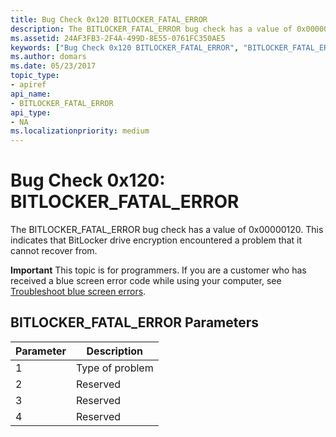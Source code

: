```yaml
---
title: Bug Check 0x120 BITLOCKER_FATAL_ERROR
description: The BITLOCKER_FATAL_ERROR bug check has a value of 0x00000120. This indicates that BitLocker drive encryption encountered a problem that it cannot recover from.
ms.assetid: 24AF3FB3-2F4A-499D-8E55-0761FC350AE5
keywords: ["Bug Check 0x120 BITLOCKER_FATAL_ERROR", "BITLOCKER_FATAL_ERROR"]
ms.author: domars
ms.date: 05/23/2017
topic_type:
- apiref
api_name:
- BITLOCKER_FATAL_ERROR
api_type:
- NA
ms.localizationpriority: medium
---
```


# Bug Check 0x120: BITLOCKER\_FATAL\_ERROR


The BITLOCKER\_FATAL\_ERROR bug check has a value of 0x00000120. This indicates that BitLocker drive encryption encountered a problem that it cannot recover from.

**Important** This topic is for programmers. If you are a customer who has received a blue screen error code while using your computer, see [Troubleshoot blue screen errors](https://windows.microsoft.com/windows-10/troubleshoot-blue-screen-errors).

## BITLOCKER\_FATAL\_ERROR Parameters


| Parameter | Description     |
|-----------|-----------------|
| 1         | Type of problem |
| 2         | Reserved        |
| 3         | Reserved        |
| 4         | Reserved        |

 

 

 





